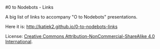 #0 to Nodebots - Links

A big list of links to accompany "O to Nodebots" presentations.

Here it is: http://katiek2.github.io/0-to-nodebots-links

License: [Creative Commons Attribution-NonCommercial-ShareAlike 4.0 International](LICENSE.html).
